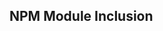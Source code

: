 <script setup>
import README from '../../packages/parsers/src/devices/TRW/README.md'
import JSDOC from '../../packages/parsers/src/devices/TRW/JSDOC.md'
</script>

<README />

<JSDOC />

## NPM Module Inclusion

<!--@include: ../../packages/library/README.md#devices-table{2,3}-->
<!--@include: ../../packages/library/README.md#devices-table{16,16}-->
